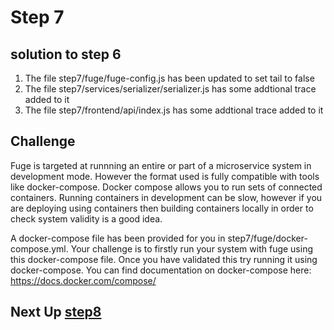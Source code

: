 # Step 7

## solution to step 6

1. The file step7/fuge/fuge-config.js has been updated to set tail to false
2. The file step7/services/serializer/serializer.js has some addtional trace added to it
2. The file step7/frontend/api/index.js has some addtional trace added to it

## Challenge

Fuge is targeted at runnning an entire or part of a microservice system in development mode. However the format used is fully compatible with 
tools like docker-compose. Docker compose allows you to run sets of connected containers. Running containers in development can be slow, however
if you are deploying using containers then building containers locally in order to check system validity is a good idea.

A docker-compose file has been provided for you in step7/fuge/docker-compose.yml. Your challenge is to firstly run your system with fuge using this
docker-compose file. Once you have validated this try running it using docker-compose. You can find documentation on docker-compose here: https://docs.docker.com/compose/

## Next Up [step8](../step8/README.md)
